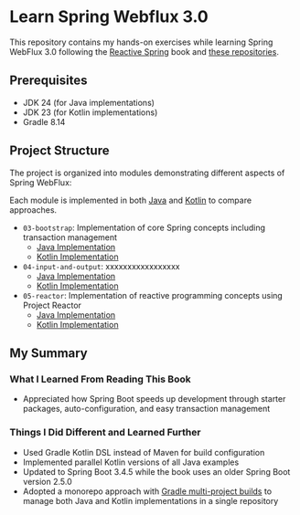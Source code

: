 # Learn Spring Webflux 3.0

This repository contains my hands-on exercises while learning Spring WebFlux 3.0 following the [Reactive Spring](https://leanpub.com/reactive-spring) book and [these repositories](https://github.com/Reactive-Spring-Book).

## Prerequisites
- JDK 24 (for Java implementations)
- JDK 23 (for Kotlin implementations)
- Gradle 8.14

## Project Structure

The project is organized into modules demonstrating different aspects of Spring WebFlux:

Each module is implemented in both [Java](./java) and [Kotlin](./kotlin) to compare approaches.

- `03-bootstrap`: Implementation of core Spring concepts including transaction management
   - [Java Implementation](./java/03-bootstrap)
   - [Kotlin Implementation](./kotlin/03-bootstrap)
- `04-input-and-output`: xxxxxxxxxxxxxxxxx
   - [Java Implementation](./java/04-input-and-output)
   - [Kotlin Implementation](https://github.com/fResult/Learn-Spring-Webflux-3.0/tree/04_input-and-output/kotlin/04-input-and-output)
- `05-reactor`: Implementation of reactive programming concepts using Project Reactor
   - [Java Implementation]()
   - [Kotlin Implementation](./kotlin/05-reactor)

## My Summary

### What I Learned From Reading This Book

- Appreciated how Spring Boot speeds up development through starter packages, auto-configuration, and easy transaction management


### Things I Did Different and Learned Further

- Used Gradle Kotlin DSL instead of Maven for build configuration
- Implemented parallel Kotlin versions of all Java examples
- Updated to Spring Boot 3.4.5 while the book uses an older Spring Boot version 2.5.0
- Adopted a monorepo approach with [Gradle multi-project builds][gradle-multiproject] to manage both Java and Kotlin implementations in a single repository

<!-- References -->
[gradle-multiproject]: https://docs.gradle.org/current/userguide/intro_multi_project_builds.html
